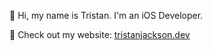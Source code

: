 👋 Hi, my name is Tristan. I'm an iOS Developer. 

🙈 Check out my website: [tristanjackson.dev](http://tristanjackson.dev)

<!---
shimanopower/shimanopower is a ✨ special ✨ repository because its `README.md` (this file) appears on your GitHub profile.
You can click the Preview link to take a look at your changes.
--->
